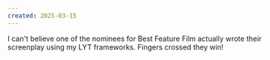 ```yaml
---
created: 2025-03-15
---
```

I can't believe one of the nominees for Best Feature Film actually wrote their screenplay using my LYT frameworks. Fingers crossed they win!